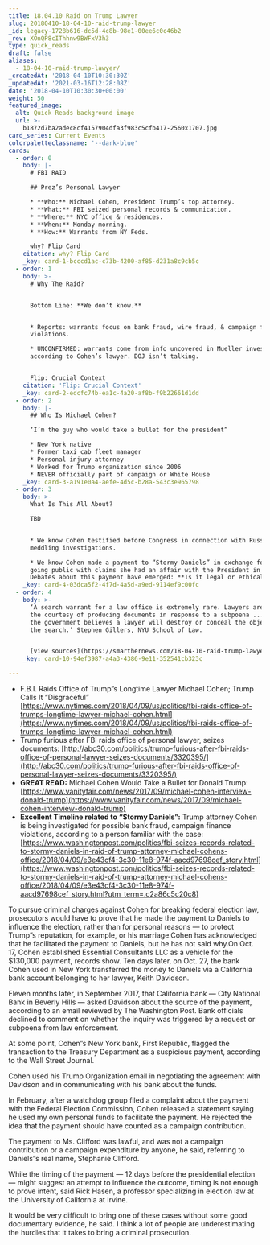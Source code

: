 ```yaml
---
title: 18.04.10 Raid on Trump Lawyer
slug: 20180410-18-04-10-raid-trump-lawyer
_id: legacy-1728b616-dc5d-4c8b-98e1-00ee6c0c46b2
_rev: XOnQP8cIThhnw9BWFxV3h3
type: quick_reads
draft: false
aliases:
  - 18-04-10-raid-trump-lawyer/
_createdAt: '2018-04-10T10:30:30Z'
_updatedAt: '2021-03-16T12:28:08Z'
date: '2018-04-10T10:30:30+00:00'
weight: 50
featured_image:
  alt: Quick Reads background image
  url: >-
    b1872d7ba2adec8cf4157904dfa3f983c5cfb417-2560x1707.jpg
card_series: Current Events
colorpaletteclassname: '--dark-blue'
cards:
  - order: 0
    body: |-
      # FBI RAID

      ## Prez’s Personal Lawyer

      * **Who:** Michael Cohen, President Trump’s top attorney.
      * **What:** FBI seized personal records & communication.
      * **Where:** NYC office & residences.
      * **When:** Monday morning.
      * **How:** Warrants from NY Feds.

      why? Flip Card
    citation: why? Flip Card
    _key: card-1-bcccd1ac-c73b-4200-af85-d231a8c9cb5c
  - order: 1
    body: >-
      # Why The Raid?


      Bottom Line: **We don’t know.**


      * Reports: warrants focus on bank fraud, wire fraud, & campaign finance
      violations.

      * UNCONFIRMED: warrants come from info uncovered in Mueller investigation
      according to Cohen’s lawyer. DOJ isn’t talking.


      Flip: Crucial Context
    citation: 'Flip: Crucial Context'
    _key: card-2-edcfc74b-ea1c-4a20-af8b-f9b22661d1dd
  - order: 2
    body: |-
      ## Who Is Michael Cohen?

      ‘I’m the guy who would take a bullet for the president”

      * New York native
      * Former taxi cab fleet manager
      * Personal injury attorney
      * Worked for Trump organization since 2006
      * NEVER officially part of campaign or White House
    _key: card-3-a191e0a4-aefe-4d5c-b28a-543c3e965798
  - order: 3
    body: >-
      What Is This All About?  

      TBD


      * We know Cohen testified before Congress in connection with Russian
      meddling investigations.

      * We know Cohen made a payment to “Stormy Daniels” in exchange for her not
      going public with claims she had an affair with the President in 2006.
      Debates about this payment have emerged: **Is it legal or ethical?**
    _key: card-4-03dca5f2-4f7d-4a5d-a9ed-9114ef9c00fc
  - order: 4
    body: >-
      ‘A search warrant for a law office is extremely rare. Lawyers are given
      the courtesy of producing documents in response to a subpoena ... unless
      the government believes a lawyer will destroy or conceal the objects of
      the search.’ Stephen Gillers, NYU School of Law.


      [view sources](https://smarthernews.com/18-04-10-raid-trump-lawyer/)
    _key: card-10-94ef3987-a4a3-4386-9e11-352541cb323c

---
```

* F.B.I. Raids Office of Trump”s Longtime Lawyer Michael Cohen; Trump Calls It “Disgraceful” [https://www.nytimes.com/2018/04/09/us/politics/fbi-raids-office-of-trumps-longtime-lawyer-michael-cohen.html](https://www.nytimes.com/2018/04/09/us/politics/fbi-raids-office-of-trumps-longtime-lawyer-michael-cohen.html)
* Trump furious after FBI raids office of personal lawyer, seizes documents: [http://abc30.com/politics/trump-furious-after-fbi-raids-office-of-personal-lawyer-seizes-documents/3320395/](http://abc30.com/politics/trump-furious-after-fbi-raids-office-of-personal-lawyer-seizes-documents/3320395/)
* **GREAT READ:** Michael Cohen Would Take a Bullet for Donald Trump: [https://www.vanityfair.com/news/2017/09/michael-cohen-interview-donald-trump](https://www.vanityfair.com/news/2017/09/michael-cohen-interview-donald-trump)
* **Excellent Timeline related to “Stormy Daniels”:** Trump attorney Cohen is being investigated for possible bank fraud, campaign finance violations, according to a person familiar with the case: [https://www.washingtonpost.com/politics/fbi-seizes-records-related-to-stormy-daniels-in-raid-of-trump-attorney-michael-cohens-office/2018/04/09/e3e43cf4-3c30-11e8-974f-aacd97698cef_story.html](https://www.washingtonpost.com/politics/fbi-seizes-records-related-to-stormy-daniels-in-raid-of-trump-attorney-michael-cohens-office/2018/04/09/e3e43cf4-3c30-11e8-974f-aacd97698cef_story.html?utm_term=.c2a86c5c20c8)

To pursue criminal charges against Cohen for breaking federal election law, prosecutors would have to prove that he made the payment to Daniels to influence the election, rather than for personal reasons — to protect Trump”s reputation, for example, or his marriage.Cohen has acknowledged that he facilitated the payment to Daniels, but he has not said why.On Oct. 17, Cohen established Essential Consultants LLC as a vehicle for the $130,000 payment, records show. Ten days later, on Oct. 27, the bank Cohen used in New York transferred the money to Daniels via a California bank account belonging to her lawyer, Keith Davidson.

Eleven months later, in September 2017, that California bank — City National Bank in Beverly Hills — asked Davidson about the source of the payment, according to an email reviewed by The Washington Post. Bank officials declined to comment on whether the inquiry was triggered by a request or subpoena from law enforcement.

At some point, Cohen”s New York bank, First Republic, flagged the transaction to the Treasury Department as a suspicious payment, according to the Wall Street Journal.

Cohen used his Trump Organization email in negotiating the agreement with Davidson and in communicating with his bank about the funds.

In February, after a watchdog group filed a complaint about the payment with the Federal Election Commission, Cohen released a statement saying he used my own personal funds to facilitate the payment. He rejected the idea that the payment should have counted as a campaign contribution.

The payment to Ms. Clifford was lawful, and was not a campaign contribution or a campaign expenditure by anyone, he said, referring to Daniels”s real name, Stephanie Clifford.

While the timing of the payment — 12 days before the presidential election — might suggest an attempt to influence the outcome, timing is not enough to prove intent, said Rick Hasen, a professor specializing in election law at the University of California at Irvine.

It would be very difficult to bring one of these cases without some good documentary evidence, he said. I think a lot of people are underestimating the hurdles that it takes to bring a criminal prosecution.